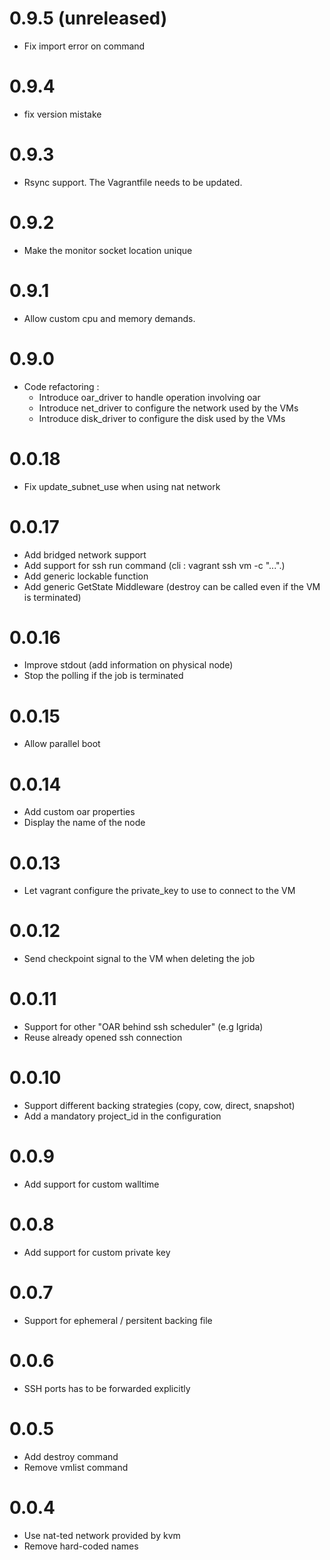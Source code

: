 # 0.9.5 (unreleased)

  * Fix import error on command

# 0.9.4

  * fix version mistake 

# 0.9.3 

  * Rsync support. The Vagrantfile needs to be updated.

# 0.9.2

  * Make the monitor socket location unique

# 0.9.1

  * Allow custom cpu and memory demands.

# 0.9.0

  * Code refactoring :
    * Introduce oar_driver to handle operation involving oar
    * Introduce net_driver to configure the network used by the VMs
    * Introduce disk_driver to configure the disk used by the VMs

# 0.0.18

  * Fix update_subnet_use when using nat network

# 0.0.17

  * Add bridged network support
  * Add support for ssh run command (cli : vagrant ssh vm -c "...".)
  * Add generic lockable function
  * Add generic GetState Middleware (destroy can be called even if the VM is
  terminated)

# 0.0.16

  * Improve stdout (add information on physical node)
  * Stop the polling if the job is terminated

# 0.0.15

  * Allow parallel boot

# 0.0.14

  * Add custom oar properties
  * Display the name of the node

# 0.0.13

  * Let vagrant configure the private_key to use to connect to the VM

# 0.0.12

  * Send checkpoint signal to the VM when deleting the job

# 0.0.11

  * Support for other "OAR behind ssh scheduler" (e.g Igrida)
  * Reuse already opened ssh connection

# 0.0.10

  * Support different backing strategies (copy, cow, direct, snapshot)
  * Add a mandatory project_id in the configuration

# 0.0.9

  * Add support for custom walltime

# 0.0.8

  * Add support for custom private key

# 0.0.7

  * Support for ephemeral / persitent backing file

# 0.0.6

  * SSH ports has to be forwarded explicitly

# 0.0.5

  * Add destroy command
  * Remove vmlist command

# 0.0.4

  * Use nat-ted network provided by kvm
  * Remove hard-coded names
